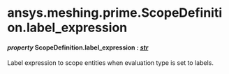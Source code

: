 # ansys.meshing.prime.ScopeDefinition.label_expression



#### *property* ScopeDefinition.label_expression *: [str](https://docs.python.org/3.11/library/stdtypes.html#str)*

Label expression to scope entities when evaluation type is set to labels.

<!-- !! processed by numpydoc !! -->
